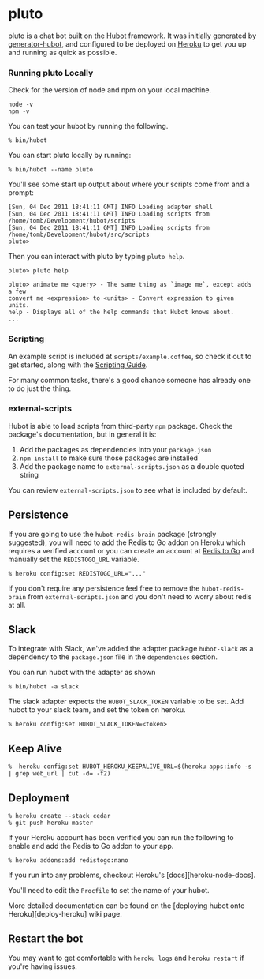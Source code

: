 # pluto

pluto is a chat bot built on the [Hubot][hubot] framework. It was initially generated by [generator-hubot][generator-hubot], and configured to be deployed on [Heroku][heroku] to get you up and running as quick as possible.

[heroku]: http://www.heroku.com
[hubot]: http://hubot.github.com
[generator-hubot]: https://github.com/github/generator-hubot

### Running pluto Locally

Check for the version of node and npm on your local machine.

    node -v
    npm -v

You can test your hubot by running the following.

    % bin/hubot

You can start pluto locally by running:

    % bin/hubot --name pluto

You'll see some start up output about where your scripts come from and a
prompt:

    [Sun, 04 Dec 2011 18:41:11 GMT] INFO Loading adapter shell
    [Sun, 04 Dec 2011 18:41:11 GMT] INFO Loading scripts from /home/tomb/Development/hubot/scripts
    [Sun, 04 Dec 2011 18:41:11 GMT] INFO Loading scripts from /home/tomb/Development/hubot/src/scripts
    pluto>

Then you can interact with pluto by typing `pluto help`.

    pluto> pluto help

    pluto> animate me <query> - The same thing as `image me`, except adds a few
    convert me <expression> to <units> - Convert expression to given units.
    help - Displays all of the help commands that Hubot knows about.
    ...


### Scripting

An example script is included at `scripts/example.coffee`, so check it out to
get started, along with the [Scripting Guide](https://github.com/github/hubot/blob/master/docs/scripting.md).

For many common tasks, there's a good chance someone has already one to do just
the thing.

### external-scripts

Hubot is able to load scripts from third-party `npm` package. Check the package's documentation, but in general it is:

1. Add the packages as dependencies into your `package.json`
2. `npm install` to make sure those packages are installed
3. Add the package name to `external-scripts.json` as a double quoted string

You can review `external-scripts.json` to see what is included by default.

##  Persistence

If you are going to use the `hubot-redis-brain` package
(strongly suggested), you will need to add the Redis to Go addon on Heroku which requires a verified
account or you can create an account at [Redis to Go][redistogo] and manually
set the `REDISTOGO_URL` variable.

    % heroku config:set REDISTOGO_URL="..."

If you don't require any persistence feel free to remove the
`hubot-redis-brain` from `external-scripts.json` and you don't need to worry
about redis at all.

[redistogo]: https://redistogo.com/

## Slack

To integrate with Slack, we've added
the adapter package `hubot-slack` as a dependency to the `package.json` file in the
`dependencies` section.

You can run hubot with the adapter as shown

    % bin/hubot -a slack

The slack adapter expects the `HUBOT_SLACK_TOKEN` variable to be set. Add hubot to your slack team, and set the token on heroku.

    % heroku config:set HUBOT_SLACK_TOKEN=<token>

[hubot-adapters]: https://github.com/github/hubot/blob/master/docs/adapters.md

## Keep Alive

    %  heroku config:set HUBOT_HEROKU_KEEPALIVE_URL=$(heroku apps:info -s  | grep web_url | cut -d= -f2)

## Deployment

    % heroku create --stack cedar
    % git push heroku master

If your Heroku account has been verified you can run the following to enable
and add the Redis to Go addon to your app.

    % heroku addons:add redistogo:nano

If you run into any problems, checkout Heroku's [docs][heroku-node-docs].

You'll need to edit the `Procfile` to set the name of your hubot.

More detailed documentation can be found on the
[deploying hubot onto Heroku][deploy-heroku] wiki page.

## Restart the bot

You may want to get comfortable with `heroku logs` and `heroku restart`
if you're having issues.